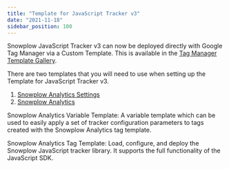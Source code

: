 ```yaml
---
title: "Template for JavaScript Tracker v3"
date: "2021-11-18"
sidebar_position: 100
---
```


Snowplow JavaScript Tracker v3 can now be deployed directly with Google Tag Manager via a Custom Template. This is available in the [Tag Manager Template Gallery](https://tagmanager.google.com/gallery/#/owners/snowplow/templates/snowplow-gtm-tag-template-v3).

There are two templates that you will need to use when setting up the Template for JavaScript Tracker v3.

1. [Snowplow Analytics Settings](https://tagmanager.google.com/gallery/#/owners/snowplow/templates/snowplow-gtm-variable-template-v3)
2. [Snowplow Analytics](https://tagmanager.google.com/gallery/#/owners/snowplow/templates/snowplow-gtm-tag-template-v3)

Snowplow Analytics Variable Template: A variable template which can be used to easily apply a set of tracker configuration parameters to tags created with the Snowplow Analytics tag template.

Snowplow Analytics Tag Template: Load, configure, and deploy the Snowplow JavaScript tracker library. It supports the full functionality of the JavaScript SDK.
